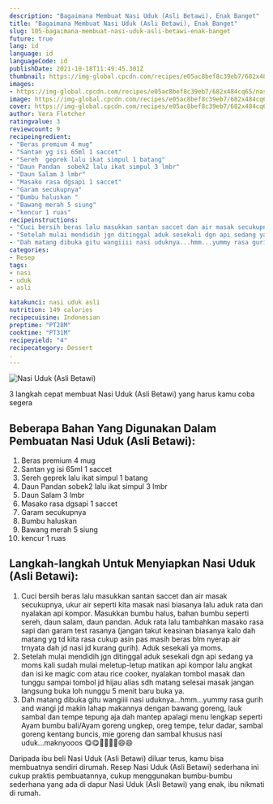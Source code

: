 ```yaml
---
description: "Bagaimana Membuat Nasi Uduk (Asli Betawi), Enak Banget"
title: "Bagaimana Membuat Nasi Uduk (Asli Betawi), Enak Banget"
slug: 105-bagaimana-membuat-nasi-uduk-asli-betawi-enak-banget
future: true
lang: id
language: id
languageCode: id
publishDate: 2021-10-18T11:49:45.301Z 
thumbnail: https://img-global.cpcdn.com/recipes/e05ac8bef8c39eb7/682x484cq65/nasi-uduk-asli-betawi-foto-resep-utama.png
images:
- https://img-global.cpcdn.com/recipes/e05ac8bef8c39eb7/682x484cq65/nasi-uduk-asli-betawi-foto-resep-utama.png
image: https://img-global.cpcdn.com/recipes/e05ac8bef8c39eb7/682x484cq65/nasi-uduk-asli-betawi-foto-resep-utama.png
cover: https://img-global.cpcdn.com/recipes/e05ac8bef8c39eb7/682x484cq65/nasi-uduk-asli-betawi-foto-resep-utama.png
author: Vera Fletcher
ratingvalue: 3
reviewcount: 9
recipeingredient:
- "Beras premium 4 mug"
- "Santan yg isi 65ml 1 saccet"
- "Sereh  geprek lalu ikat simpul 1 batang"
- "Daun Pandan  sobek2 lalu ikat simpul 3 lmbr"
- "Daun Salam 3 lmbr"
- "Masako rasa dgsapi 1 saccet"
- "Garam secukupnya"
- "Bumbu haluskan "
- "Bawang merah 5 siung"
- "kencur 1 ruas"
recipeinstructions:
- "Cuci bersih beras lalu masukkan santan saccet dan air masak secukupnya, ukur air seperti kita masak nasi biasanya lalu aduk rata dan nyalakan api kompor. Masukkan bumbu halus, bahan bumbu seperti sereh, daun salam, daun pandan. Aduk rata lalu tambahkan masako rasa sapi dan garam test rasanya (jangan takut keasinan biasanya kalo dah matang yg td kita rasa cukup asin pas masih beras blm nyerap air trnyata dah jd nasi jd kurang gurih). Aduk sesekali ya moms."
- "Setelah mulai mendidih jgn ditinggal aduk sesekali dgn api sedang ya moms kali sudah mulai meletup-letup matikan api kompor lalu angkat dan isi ke magic com atau rice cooker, nyalakan tombol masak dan tunggu sampai tombol jd hijau alias sdh matang selesai masak jangan langsung buka loh nunggu 5 menit baru buka ya."
- "Dah matang dibuka gitu wangiiii nasi uduknya...hmm...yummy rasa gurih and wangi jd makin lahap makannya dengan bawang goreng, lauk sambal dan tempe tepung aja dah mantep apalagi menu lengkap seperti Ayam bumbu bali/Ayam goreng ungkep, oreg tempe, telur dadar, sambal goreng kentang buncis, mie goreng dan sambal khusus nasi uduk...maknyooos 😋😋👍🏻👍🏻😄😄"
categories:
- Resep
tags:
- nasi
- uduk
- asli

katakunci: nasi uduk asli 
nutrition: 149 calories
recipecuisine: Indonesian
preptime: "PT28M"
cooktime: "PT31M"
recipeyield: "4"
recipecategory: Dessert
. 
---
```



![Nasi Uduk (Asli Betawi)](https://img-global.cpcdn.com/recipes/e05ac8bef8c39eb7/682x484cq65/nasi-uduk-asli-betawi-foto-resep-utama.png)

3 langkah cepat membuat  Nasi Uduk (Asli Betawi) yang harus kamu coba segera

<!--inarticleads1-->

## Beberapa Bahan Yang Digunakan Dalam Pembuatan Nasi Uduk (Asli Betawi):

1. Beras premium 4 mug
1. Santan yg isi 65ml 1 saccet
1. Sereh  geprek lalu ikat simpul 1 batang
1. Daun Pandan  sobek2 lalu ikat simpul 3 lmbr
1. Daun Salam 3 lmbr
1. Masako rasa dgsapi 1 saccet
1. Garam secukupnya
1. Bumbu haluskan 
1. Bawang merah 5 siung
1. kencur 1 ruas



<!--inarticleads2-->

## Langkah-langkah Untuk Menyiapkan Nasi Uduk (Asli Betawi):

1. Cuci bersih beras lalu masukkan santan saccet dan air masak secukupnya, ukur air seperti kita masak nasi biasanya lalu aduk rata dan nyalakan api kompor. Masukkan bumbu halus, bahan bumbu seperti sereh, daun salam, daun pandan. Aduk rata lalu tambahkan masako rasa sapi dan garam test rasanya (jangan takut keasinan biasanya kalo dah matang yg td kita rasa cukup asin pas masih beras blm nyerap air trnyata dah jd nasi jd kurang gurih). Aduk sesekali ya moms.
1. Setelah mulai mendidih jgn ditinggal aduk sesekali dgn api sedang ya moms kali sudah mulai meletup-letup matikan api kompor lalu angkat dan isi ke magic com atau rice cooker, nyalakan tombol masak dan tunggu sampai tombol jd hijau alias sdh matang selesai masak jangan langsung buka loh nunggu 5 menit baru buka ya.
1. Dah matang dibuka gitu wangiiii nasi uduknya...hmm...yummy rasa gurih and wangi jd makin lahap makannya dengan bawang goreng, lauk sambal dan tempe tepung aja dah mantep apalagi menu lengkap seperti Ayam bumbu bali/Ayam goreng ungkep, oreg tempe, telur dadar, sambal goreng kentang buncis, mie goreng dan sambal khusus nasi uduk...maknyooos 😋😋👍🏻👍🏻😄😄




Daripada ibu beli  Nasi Uduk (Asli Betawi)  diluar terus, kamu  bisa membuatnya sendiri dirumah. Resep  Nasi Uduk (Asli Betawi)  sederhana ini cukup praktis pembuatannya, cukup menggunakan bumbu-bumbu sederhana yang ada di dapur  Nasi Uduk (Asli Betawi)  yang enak, ibu nikmati di rumah.
